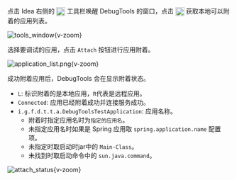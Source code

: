点击 Idea 右侧的 <img src="/pluginIcon.svg" style="display: inline-block; width: 20px; height: 20px; vertical-align: middle;" /> 工具栏唤醒 DebugTools 的窗口，点击 <img src="/icon/add.svg" alt="加号" style="display: inline-block; width: 20px; height: 20px; vertical-align: middle;" /> 获取本地可以附着的应用列表。

![tools_window](/images/tools_window.png){v-zoom}

选择要调试的应用，点击 `Attach` 按钮进行应用附着。

![application_list.png](/images/application_list.png){v-zoom}

成功附着应用后，DebugTools 会在显示附着状态。
- `L`: 标识附着的是本地应用，`R`代表是远程应用。
- `Connected`: 应用已经附着成功并连接服务成功。
- `i.g.f.d.t.t.a.DebugToolsTestApplication`: 应用名称。
    - 附着时指定应用名时为`指定的应用名`。
    - 未指定应用名时如果是 Spring 应用取 `spring.application.name` 配置项。
    - 未指定时取启动时jar中的 `Main-Class`。
    - 未找到时取启动命令中的 `sun.java.command`。

![attach_status](/images/attach_status.png){v-zoom}